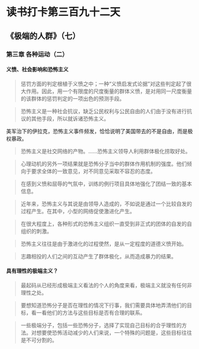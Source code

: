 读书打卡第三百九十二天
===

《极端的人群》（七）
---

### 第三章 各种运动（二）

#### 义愤、社会影响和恐怖主义

> 惩罚方面的判定根植于义愤之中；一种“义愤启发式论据”对这些判定起了很大作用。因此，用一个有限度的尺度衡量的群体义愤，是对用同一尺度衡量的该群体的惩罚判定的一项出色的预测手段。

> 恐怖主义是一种社会抗议，缺乏公民权利与公民自由的人们由于没有进行抗议的其他手段，所以就诉诸恐怖主义。

美军治下的伊拉克，恐怖主义事件频发，恰恰说明了美国带去的不是自由，而是极权暴政。

> 恐怖主义是社交网络的产物。……恐怖主义领导人利用群体极化捞取好处。

> 心理动机的另外一项结果就是恐怖分子当中的群体作用机制的强度。他们倾向于要求全体的一致意见，对不同意见采取不容忍的态度。

> 在感到义愤和屈辱的气氛中，训练的例行项目具体地强化了团结一致的基本信息。

> 近年来，恐怖主义与其说是由领导人造成的，不如说是通过一个比较自发的过程产生。在其中，小型的网络促使激进化产生。

> 在很大程度上，各种形式的恐怖主义组织一直受到非正式的团体的自发的自组织的刺激。

> 恐怖主义往往是由于激进化的过程使然，是从一定程度的道德义愤开始。

> 志趣相投的人们之间的互动产生了群体极化，从而造成暴力的结果。

#### 具有理性的极端主义？

> 最起码从已经形成极端主义看法的个人的角度来看，极端主义就没有任何非理性之处。

> 要想知道恐怖分子是否在理性的情况下行事，我们需要具体地弄清他们的目标，看一看他们的方法与这些目标是否有合理的联系。

> 一些极端分子，包括一些恐怖分子，选择了实现自己目标的合乎理性的方法。对想要使恐怖活动减少的人们来说，一个特殊的问题是，这些目标往往是不可分割的。